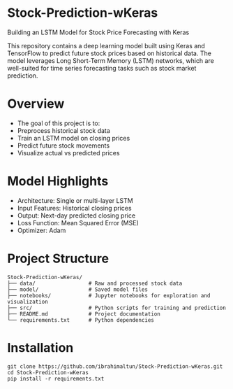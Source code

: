 # Stock-Prediction-wKeras
Building an LSTM Model for Stock Price Forecasting with Keras

This repository contains a deep learning model built using Keras and TensorFlow to predict future stock prices based on historical data. The model leverages Long Short-Term Memory (LSTM) networks, which are well-suited for time series forecasting tasks such as stock market prediction.


# Overview
- The goal of this project is to:
- Preprocess historical stock data
- Train an LSTM model on closing prices
- Predict future stock movements
- Visualize actual vs predicted prices


# Model Highlights
- Architecture: Single or multi-layer LSTM
- Input Features: Historical closing prices
- Output: Next-day predicted closing price
- Loss Function: Mean Squared Error (MSE)
- Optimizer: Adam



# Project Structure
```
Stock-Prediction-wKeras/
├── data/                 # Raw and processed stock data
├── model/                # Saved model files
├── notebooks/            # Jupyter notebooks for exploration and visualization
├── src/                  # Python scripts for training and prediction
├── README.md             # Project documentation
└── requirements.txt      # Python dependencies
```


# Installation
```
git clone https://github.com/ibrahimaltun/Stock-Prediction-wKeras.git
cd Stock-Prediction-wKeras
pip install -r requirements.txt
```
